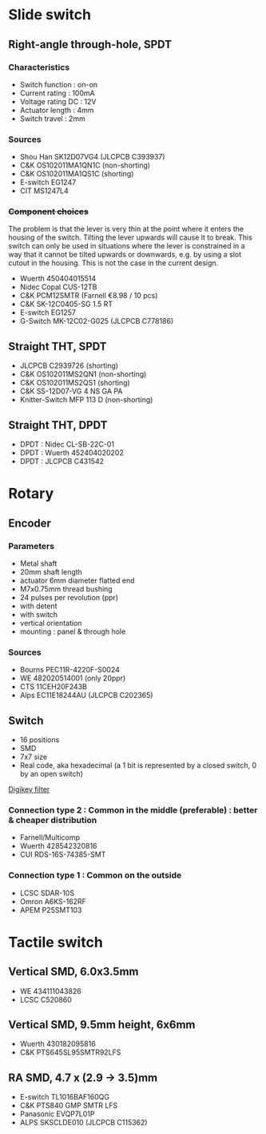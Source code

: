 # Slide switch 
## Right-angle through-hole, SPDT
### Characteristics
* Switch function : on-on
* Current rating : 100mA
* Voltage rating DC : 12V
* Actuator length : 4mm
* Switch travel : 2mm

### Sources
* Shou Han SK12D07VG4 (JLCPCB C393937)
* C&K OS102011MA1QN1C (non-shorting)
* C&K OS102011MA1QS1C (shorting)
* E-switch EG1247
* CIT MS1247L4

### ~~Component choices~~
The problem is that the lever is very thin at the point where it enters the housing of the switch.  Tilting the lever upwards will cause it to break.  This switch can only be used in situations where the lever is constrained in a way that it cannot be tilted upwards or downwards, e.g. by using a slot cutout in the housing.  This is not the case in the current design.
* Wuerth 450404015514
* Nidec Copal CUS-12TB
* C&K PCM12SMTR (Farnell €8.98 / 10 pcs)
* C&K SK-12C0405-SG 1.5 RT
* E-switch EG1257
* G-Switch MK-12C02-G025 (JLCPCB C778186)

## Straight THT, SPDT
* JLCPCB C2939726 (shorting)
* C&K OS102011MS2QN1 (non-shorting)
* C&K OS102011MS2QS1 (shorting)
* C&K SS-12D07-VG 4 NS GA PA
* Knitter-Switch MFP 113 D (non-shorting)

## Straight THT, DPDT
* DPDT : Nidec CL-SB-22C-01
* DPDT : Wuerth 452404020202
* DPDT : JLCPCB C431542

# Rotary 
## Encoder
### Parameters
* Metal shaft
* 20mm shaft length
* actuator 6mm diameter flatted end
* M7x0.75mm thread bushing
* 24 pulses per revolution (ppr)
* with detent
* with switch
* vertical orientation
* mounting : panel & through hole

### Sources
* Bourns PEC11R-4220F-S0024
* WE 482020514001 (only 20ppr)
* CTS 11CEH20F243B
* Alps EC11E18244AU (JLCPCB C202365)

## Switch
* 16 positions
* SMD
* 7x7 size
* Real code, aka hexadecimal (a 1 bit is represented by a closed switch, 0 by an open switch)

[Digikey filter](https://www.digikey.be/en/products/filter/dip-switches/194?s=N4IgjCBcoGwJxVAYygMwIYBsDOBTANCAPZQDaIALAAxwDMdIAuoQA4AuUIAymwE4CWAOwDmIAL6EwtKohApIGHAWJkQtMAA44VWiEK0ArBQoB2GcxDtOPASPGEATAY2z5ivIRKRyhh1RMwTKwckNx8QqISICYGCNByaFgeKt7gfg4OeiBwFH5ZYDpULpJUMAa6kmAmGjKV2gh1cC4WVqE2EfYgGRQGrolKnqpggS0hIACSgmy4wri8nQC0mfHyfACuyl7kvYQIjGJRgfH8ACacCwUQwZxZbACeLLic6NgoB0A)

### Connection type 2 : Common in the middle (preferable) : better & cheaper distribution
* Farnell/Multicomp
* Wuerth 428542320816
* CUI RDS-16S-74385-SMT

### Connection type 1 : Common on the outside
* LCSC SDAR-10S
* Omron A6KS-162RF
* APEM P25SMT103

# Tactile switch
## Vertical SMD, 6.0x3.5mm
* WE 434111043826
* LCSC C520860

## Vertical SMD, 9.5mm height, 6x6mm
* Wuerth 430182095816
* C&K PTS645SL95SMTR92LFS

## RA SMD, 4.7 x (2.9 → 3.5)mm
* E-switch TL1016BAF160QG
* C&K PTS840 GMP SMTR LFS
* Panasonic EVQP7L01P
* ALPS SKSCLDE010 (JLCPCB C115362)


